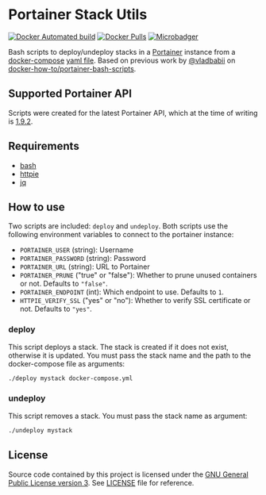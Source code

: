 # Portainer Stack Utils

[![Docker Automated build](https://img.shields.io/docker/automated/greenled/portainer-stack-utils.svg)](https://hub.docker.com/r/greenled/portainer-stack-utils/)
[![Docker Pulls](https://img.shields.io/docker/pulls/greenled/portainer-stack-utils.svg)](https://hub.docker.com/r/greenled/portainer-stack-utils/)
[![Microbadger](https://images.microbadger.com/badges/image/greenled/portainer-stack-utils.svg)](http://microbadger.com/images/greenled/portainer-stack-utils "Image size")

Bash scripts to deploy/undeploy stacks in a [Portainer](https://portainer.io/) instance from a [docker-compose](https://docs.docker.com/compose) [yaml file](https://docs.docker.com/compose/compose-file). Based on previous work by [@vladbabii](https://github.com/vladbabii) on [docker-how-to/portainer-bash-scripts](https://github.com/docker-how-to/portainer-bash-scripts).

## Supported Portainer API

Scripts were created for the latest Portainer API, which at the time of writing is [1.9.2](https://app.swaggerhub.com/apis/deviantony/Portainer/1.19.2).

## Requirements

- [bash](https://www.gnu.org/software/bash/)
- [httpie](https://httpie.org/)
- [jq](https://stedolan.github.io/jq/)

## How to use

Two scripts are included: `deploy` and `undeploy`. Both scripts use the following environment variables to connect to the portainer instance:

- `PORTAINER_USER` (string): Username
- `PORTAINER_PASSWORD` (string): Password
- `PORTAINER_URL` (string): URL to Portainer
- `PORTAINER_PRUNE` ("true" or "false"): Whether to prune unused containers or not. Defaults to `"false"`.
- `PORTAINER_ENDPOINT` (int): Which endpoint to use. Defaults to `1`.
- `HTTPIE_VERIFY_SSL` ("yes" or "no"): Whether to verify SSL certificate or not. Defaults to `"yes"`.

### deploy

This script deploys a stack. The stack is created if it does not exist, otherwise it is updated. You must pass the stack name and the path to the docker-compose file as arguments:

```bash
./deploy mystack docker-compose.yml
```

### undeploy

This script removes a stack. You must pass the stack name as argument:

```bash
./undeploy mystack
```

## License

Source code contained by this project is licensed under the [GNU General Public License version 3](https://www.gnu.org/licenses/gpl-3.0.en.html). See [LICENSE](LICENSE) file for reference.
